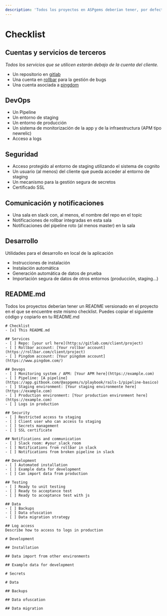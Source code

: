 ```yaml
---
description: 'Todos los proyectos en ASPgems deberían tener, por defecto, lo siguiente:'
---
```


# Checklist



## Cuentas y servicios de terceros

_Todos los servicios que se utilicen estarán debajo de la cuenta del cliente._

* Un repositorio en [gitlab](http://gitlab.com/)
* Una cuenta en [rollbar](http://rollbar.com/) para la gestión de bugs
* Una cuenta asociada a [pingdom](https://www.pingdom.com/)

## DevOps

* Un Pipeline
* Un entorno de staging
* Un entorno de producción
* Un sistema de monitorización de la app y de la infraestructura \(APM tipo newrelic\)
* Acceso a logs

## Seguridad

* Acceso protegido al entorno de staging utilizando el sistema de cognito
* Un usuario \(al menos\) del cliente que pueda acceder al entorno de staging
* Un mecanismo para la gestión segura de secretos
* Certificado SSL

## Comunicación y notificaciones

* Una sala en slack con, al menos, el nombre del repo en el topic
* Notificaciones de rollbar integradas en esta sala
* Notificaciones del pipeline roto \(al menos master\) en la sala

## Desarrollo

Utilidades para el desarrollo en local de la aplicación

* Instrucciones de instalación
* Instalación automática
* Generación automática de datos de prueba
* Importación segura de datos de otros entornos \(producción, staging...\)

## README.md

Todos los proyectos deberían tener un README versionado en el proyecto en el que se encuentre este mismo checklist. Puedes copiar el siguiente código y copiarlo en tu README.md

```text
# Checklist
- [x] This README.md

## Services
- [ ] Repo: [your url here](http:s//gitlab.com/client/project)
- [ ] Rollbar account: [Your rollbar account](https://rollbar.com/client/project)
- [ ] Pingdom account: [Your pingdom account](https://www.pingdom.com/)

## Devops
- [ ] Monitoring system / APM: [Your APM here](https://example.com)
- [ ] Pipeline: [A pipeline](https://app.gitbook.com/@aspgems/s/playbook/rails-1/pipeline-basico)
- [ ] Staging environment: [Your staging environmente here](https://example.com)
- [ ] Production environment: [Your production environment here](https://example.com)
- [ ] Logs in production

## Security
- [ ] Restricted access to staging
- [ ] Client user who can access to staging
- [ ] Secrets management
- [ ] SSL certificate

## Notifications and communication
- [ ] Slack room: #your_slack_room
- [ ] Notifications from rollbar in slack
- [ ] Notifications from broken pipeline in slack

## Development
- [ ] Automated installation
- [ ] Example data for development
- [ ] Can import data from production

## Testing
- [ ] Ready to unit testing
- [ ] Ready to acceptance test
- [ ] Ready to acceptance test with js

## Data
- [ ] Backups
- [ ] Data ofuscation
- [ ] Data migration strategy

## Log access
Describe how to access to logs in production

# Development

## Installation

## Data import from other environments

## Example data for development

# Secrets

# Data

## Backups

## Data ofuscation

## Data migration
```

